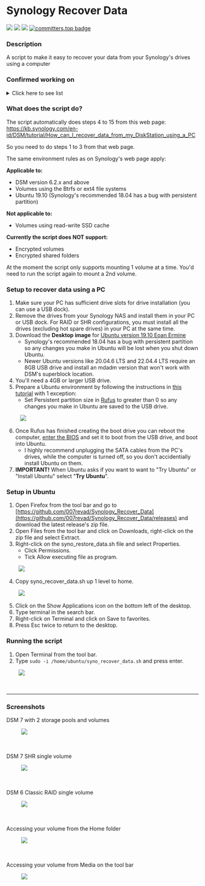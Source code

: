 # Synology Recover Data

<a href="https://github.com/007revad/Synology_Recover_Data/releases"><img src="https://img.shields.io/github/release/007revad/Synology_Recover_Data.svg"></a>
<a href="https://hits.seeyoufarm.com"><img src="https://hits.seeyoufarm.com/api/count/incr/badge.svg?url=https%3A%2F%2Fgithub.com%2F007revad%2FSynology_Recover_Data&count_bg=%2379C83D&title_bg=%23555555&icon=&icon_color=%23E7E7E7&title=views&edge_flat=false"/></a>
[![](https://img.shields.io/static/v1?label=Sponsor&message=%E2%9D%A4&logo=GitHub&color=%23fe8e86)](https://github.com/sponsors/007revad)
[![committers.top badge](https://user-badge.committers.top/australia/007revad.svg)](https://user-badge.committers.top/australia/007revad)

### Description

A script to make it easy to recover your data from your Synology's drives using a computer


### Confirmed working on

<details>
  <summary>Click here to see list</summary>

| Model        | DSM version              | RAID type | Notes           |
| ------------ |--------------------------|-----------|-----------------|
| DS720+       | DSM 7.2.1-69057 Update 4 | SHR       | Single drive    |

</details>


### What does the script do?

The script automatically does steps 4 to 15 from this web page: <br>
https://kb.synology.com/en-id/DSM/tutorial/How_can_I_recover_data_from_my_DiskStation_using_a_PC

So you need to do steps 1 to 3 from that web page.

The same environment rules as on Synology's web page apply:

**Applicable to:**
- DSM version 6.2.x and above
- Volumes using the Btrfs or ext4 file systems
- Ubuntu 19.10 (Synology's recommended 18.04 has a bug with persistent partition)

**Not applicable to:**
- Volumes using read-write SSD cache

**Currently the script does NOT support:**
- Encrypted volumes
- Encrypted shared folders

At the moment the script only supports mounting 1 volume at a time. You'd need to run the script again to mount a 2nd volume.


### Setup to recover data using a PC

1. Make sure your PC has sufficient drive slots for drive installation (you can use a USB dock).
2. Remove the drives from your Synology NAS and install them in your PC or USB dock. For RAID or SHR configurations, you must install all the drives (excluding hot spare drives) in your PC at the same time.
3. Download the **Desktop image** for [Ubuntu version 19.10 Eoan Ermine](https://old-releases.ubuntu.com/releases/19.10/)
   - Synology's recommended 18.04 has a bug with persistent partition so any changes you make in Ubuntu will be lost when you shut down Ubuntu.
   - Newer Ubuntu versions like 20.04.6 LTS and 22.04.4 LTS require an 8GB USB drive and install an mdadm version that won't work with DSM's superblock location.
5. You'll need a 4GB or larger USB drive.
6. Prepare a Ubuntu environment by following the instructions in [this tutorial](https://ubuntu.com/tutorials/create-a-usb-stick-on-windows) with 1 exception:
    - Set Persistent partition size in [Rufus](https://rufus.ie/en/) to greater than 0 so any changes you make in Ubuntu are saved to the USB drive.
    <p align="left"> &nbsp; &nbsp;<img src="/images/rufus.png"></p>
7. Once Rufus has finished creating the boot drive you can reboot the computer, [enter the BIOS](https://www.tomshardware.com/reviews/bios-keys-to-access-your-firmware,5732.html) and set it to boot from the USB drive, and boot into Ubuntu.
    - I highly recommend unplugging the SATA cables from the PC's drives, while the computer is turned off, so you don't accidentially install Ubuntu on them.
8. **IMPORTANT!** When Ubuntu asks if you want to want to "Try Ubuntu" or "Install Ubuntu" select "**Try Ubuntu**".


### Setup in Ubuntu

1. Open Firefox from the tool bar and go to [https://github.com/007revad/Synology_Recover_Data](https://github.com/007revad/Synology_Recover_Data/releases) and download the latest release's zip file.
2. Open Files from the tool bar and click on Downloads, right-click on the zip file and select Extract.
3. Right-click on the syno_restore_data.sh file and select Properties.
    - Click Permissions.
    - Tick Allow executing file as program.
    <p align="left"> &nbsp; <img src="/images/script-permissions-2.png"></p>
4. Copy syno_recover_data.sh up 1 level to home.
    <p align="left"> &nbsp; <img src="/images/home.png"></p>
5. Click on the Show Applications icon on the bottom left of the desktop.
6. Type terminal in the search bar.
7. Right-click on Terminal and click on Save to favorites.
8. Press Esc twice to return to the desktop.


### Running the script

1. Open Terminal from the tool bar.
2. Type `sudo -i /home/ubuntu/syno_recover_data.sh` and press enter.
    <p align="left"> &nbsp; <img src="/images/run-script.png"></p>

<br>


---
### Screenshots

<p align="left">DSM 7 with 2 storage pools and volumes</p>
<p align="left"> &nbsp; &nbsp; &nbsp; &nbsp; &nbsp; <img src="/images/image-vg2.png"></p>

<br>

<p align="left">DSM 7 SHR single volume</p>
<p align="left"> &nbsp; &nbsp; &nbsp; &nbsp; &nbsp; <img src="/images/image-vg1000.png"></p>

<br>

<p align="left">DSM 6 Classic RAID single volume</p>
<p align="left"> &nbsp; &nbsp; &nbsp; &nbsp; &nbsp; <img src="/images/image-md.png"></p>

<br>

<p align="left">Accessing your volume from the Home folder</p>
<p align="left"> &nbsp; &nbsp; &nbsp; &nbsp; &nbsp; <img src="/images/volume_in_home-2.png"></p>

<br>

<p align="left">Accessing your volume from Media on the tool bar</p>
<p align="left"> &nbsp; &nbsp; &nbsp; &nbsp; &nbsp; <img src="/images/volume_in_media-3.png"></p>

